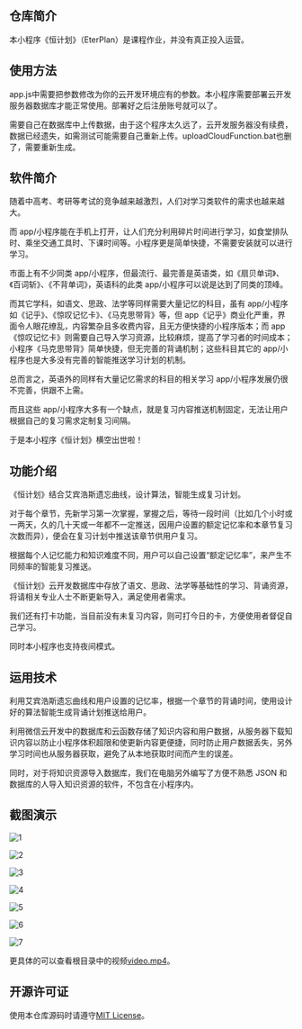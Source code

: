 ## 仓库简介

本小程序《恒计划》（EterPlan）是课程作业，并没有真正投入运营。

## 使用方法

app.js中需要把参数修改为你的云开发环境应有的参数。本小程序需要部署云开发服务器数据库才能正常使用。部署好之后注册账号就可以了。

需要自己在数据库中上传数据，由于这个程序太久远了，云开发服务器没有续费，数据已经遗失，如需测试可能需要自己重新上传。uploadCloudFunction.bat也删了，需要重新生成。

## 软件简介

随着中高考、考研等考试的竞争越来越激烈，人们对学习类软件的需求也越来越大。

而 app/小程序能在手机上打开，让人们充分利用碎片时间进行学习，如食堂排队时、乘坐交通工具时、下课时间等。小程序更是简单快捷，不需要安装就可以进行学习。

市面上有不少同类 app/小程序，但最流行、最完善是英语类，如《扇贝单词》、《百词斩》、《不背单词》，英语科的此类 app/小程序可以说是达到了同类的顶峰。

而其它学科，如语文、思政、法学等同样需要大量记忆的科目，虽有 app/小程序如《记乎》、《惊叹记忆卡》、《马克思带背》等，但 app《记乎》商业化严重，界面令人眼花缭乱，内容繁杂且多收费内容，且无方便快捷的小程序版本；而 app《惊叹记忆卡》则需要自己导入学习资源，比较麻烦，提高了学习者的时间成本；小程序《马克思带背》简单快捷，但无完善的背诵机制；这些科目其它的 app/小程序也是大多没有完善的智能推送学习计划的机制。

总而言之，英语外的同样有大量记忆需求的科目的相关学习 app/小程序发展仍很不完善，供跟不上需。

而且这些 app/小程序大多有一个缺点，就是复习内容推送机制固定，无法让用户根据自己的复习需求定制复习间隔。

于是本小程序《恒计划》横空出世啦！

## 功能介绍
《恒计划》结合艾宾浩斯遗忘曲线，设计算法，智能生成复习计划。

对于每个章节，先新学习第一次掌握，掌握之后，等待一段时间（比如几个小时或一两天，久的几十天或一年都不一定推送，因用户设置的额定记忆率和本章节复习次数而异），便会在复习计划中推送该章节供用户复习。

根据每个人记忆能力和知识难度不同，用户可以自己设置“额定记忆率”，来产生不同频率的智能复习推送。

《恒计划》云开发数据库中存放了语文、思政、法学等基础性的学习、背诵资源，将请相关专业人士不断更新导入，满足使用者需求。

我们还有打卡功能，当目前没有未复习内容，则可打今日的卡，方便使用者督促自己学习。

同时本小程序也支持夜间模式。

## 运用技术

利用艾宾浩斯遗忘曲线和用户设置的记忆率，根据一个章节的背诵时间，使用设计好的算法智能生成背诵计划推送给用户。

利用微信云开发中的数据库和云函数存储了知识内容和用户数据，从服务器下载知识内容以防止小程序体积超限和使更新内容更便捷，同时防止用户数据丢失，另外学习时间也从服务器获取，避免了从本地获取时间而产生的误差。

同时，对于将知识资源导入数据库，我们在电脑另外编写了方便不熟悉 JSON 和数据库的人导入知识资源的软件，不包含在小程序内。

## 截图演示

![1](assets/1.png)

![2](assets/2.png)

![3](assets/3.png)

![4](assets/4.png)

![5](assets/5.png)

![6](assets/6.png)

![7](assets/7.png)

更具体的可以查看根目录中的视频[video.mp4](video.mp4)。

## 开源许可证

使用本仓库源码时请遵守[MIT License](LICENSE)。
